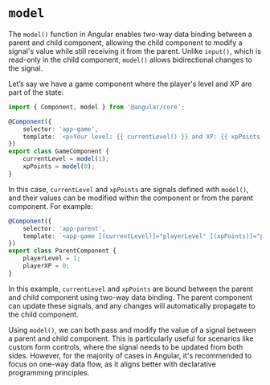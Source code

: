 # `model`

The `model()` function in Angular enables two-way data binding between a parent and child component,
allowing the child component to modify a signal's value while still receiving it from the parent.
Unlike `input()`, which is read-only in the child component, `model()` allows bidirectional changes
to the signal.

Let’s say we have a game component where the player's level and XP are part of the state:

```ts
import { Component, model } from '@angular/core';

@Component({
    selector: 'app-game',
    template: `<p>Your level: {{ currentLevel() }} and XP: {{ xpPoints() }}</p>`
})
export class GameComponent {
    currentLevel = model(1);
    xpPoints = model(0);
}
```

In this case, `currentLevel` and `xpPoints` are signals defined with `model()`, and their values can
be modified within the component or from the parent component. For example:

```ts
@Component({
    selector: 'app-parent',
    template: `<app-game [(currentLevel)]="playerLevel" [(xpPoints)]="playerXP"></app-game>`
})
export class ParentComponent {
    playerLevel = 1;
    playerXP = 0;
}
```

In this example, `currentLevel` and `xpPoints` are bound between the parent and child component using
two-way data binding. The parent component can update these signals, and any changes will automatically
propagate to the child component.

Using `model()`, we can both pass and modify the value of a signal between a parent and child component.
This is particularly useful for scenarios like custom form controls, where the signal needs to be
updated from both sides. However, for the majority of cases in Angular, it's recommended to focus
on one-way data flow, as it aligns better with declarative programming principles.

